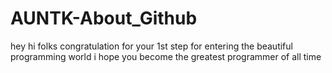 # AUNTK-About_Github
hey hi folks congratulation for your 1st step for entering the beautiful programming world i hope you become the greatest programmer of all time 
